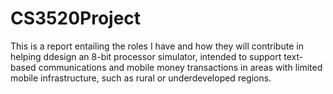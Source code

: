 # CS3520Project
This is a report entailing the roles I have and how they will contribute in helping ddesign an 8-bit processor simulator, intended to support text-based communications and mobile money transactions in areas with limited mobile infrastructure, such as rural or underdeveloped regions.
